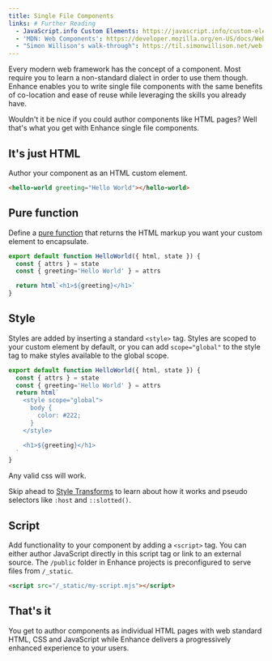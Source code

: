 ```yaml
---
title: Single File Components
links: # Further Reading
  - JavaScript.info Custom Elements: https://javascript.info/custom-elements
  - 'MDN: Web Components': https://developer.mozilla.org/en-US/docs/Web/Web_Components
  - "Simon Willison's walk-through": https://til.simonwillison.net/web-components/understanding-single-file-web-component
---
```


Every modern web framework has the concept of a component. Most require you to learn a non-standard dialect in order to use them though. Enhance enables you to write single file components with the same benefits of co-location and ease of reuse while leveraging the skills you already have.

Wouldn't it be nice if you could author components like HTML pages? Well that's what you get with Enhance single file components.

## It's just HTML

Author your component as an HTML custom element.
```html
<hello-world greeting="Hello World"></hello-world>
```

## Pure function

Define a [pure function](https://en.wikipedia.org/wiki/Pure_function) that returns the HTML markup you want your custom element to encapsulate.

```javascript
export default function HelloWorld({ html, state }) {
  const { attrs } = state
  const { greeting='Hello World' } = attrs

  return html`<h1>${greeting}</h1>`
}

```

## Style

Styles are added by inserting a standard `<style>` tag.
Styles are scoped to your custom element by default, or you can add `scope="global"` to the style tag to make styles available to the global scope.

```javascript
export default function HelloWorld({ html, state }) {
  const { attrs } = state
  const { greeting='Hello World' } = attrs
  return html`
    <style scope="global">
      body {
        color: #222;
      }
    </style>

    <h1>${greeting}</h1>
  `
}

```
Any valid css will work.

<doc-callout level="info" thin>

Skip ahead to [Style Transforms](/docs/learn/features/transforms/style-transforms) to learn about how it works and pseudo selectors like `:host` and `::slotted()`.

</doc-callout>

## Script

Add functionality to your component by adding a `<script>` tag.
You can either author JavaScript directly in this script tag or link to an external source.
The `/public` folder in Enhance projects is preconfigured to serve files from `/_static`.

```html
<script src="/_static/my-script.mjs"></script>
```

## That's it
You get to author components as individual HTML pages with web standard HTML, CSS and JavaScript while Enhance delivers a progressively enhanced experience to your users.

